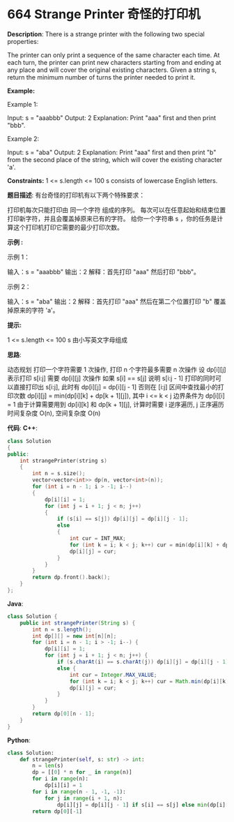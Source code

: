 # 664 Strange Printer 奇怪的打印机

__Description__:
There is a strange printer with the following two special properties:

The printer can only print a sequence of the same character each time.
At each turn, the printer can print new characters starting from and ending at any place and will cover the original existing characters.
Given a string s, return the minimum number of turns the printer needed to print it.

__Example:__

Example 1:

Input: s = "aaabbb"
Output: 2
Explanation: Print "aaa" first and then print "bbb".

Example 2:

Input: s = "aba"
Output: 2
Explanation: Print "aaa" first and then print "b" from the second place of the string, which will cover the existing character 'a'.

__Constraints:__
1 <= s.length <= 100
s consists of lowercase English letters.

__题目描述__:
有台奇怪的打印机有以下两个特殊要求：

打印机每次只能打印由 同一个字符 组成的序列。
每次可以在任意起始和结束位置打印新字符，并且会覆盖掉原来已有的字符。
给你一个字符串 s ，你的任务是计算这个打印机打印它需要的最少打印次数。

__示例 :__

示例 1：

输入：s = "aaabbb"
输出：2
解释：首先打印 "aaa" 然后打印 "bbb"。

示例 2：

输入：s = "aba"
输出：2
解释：首先打印 "aaa" 然后在第二个位置打印 "b" 覆盖掉原来的字符 'a'。

__提示:__

1 <= s.length <= 100
s 由小写英文字母组成

__思路__:

动态规划
打印一个字符需要 1 次操作, 打印 n 个字符最多需要 n 次操作
设 dp[i][j] 表示打印 s[i:j] 需要 dp[i][j] 次操作
如果 s[i] == s[j] 说明 s[i:j - 1] 打印的同时可以直接打印出 s[i:j], 此时有 dp[i][j] = dp[i][j - 1]
否则在 [i:j] 区间中查找最小的打印次数 dp[i][j] = min(dp[i][k] + dp[k + 1][j]), 其中 i <= k < j
边界条件为 dp[i][i] = 1
由于计算需要用到 dp[i][k] 和 dp[k + 1][j], 计算时需要 i 逆序遍历, j 正序遍历
时间复杂度 O(n), 空间复杂度 O(n)

__代码__:
__C++__:

```C++
class Solution 
{
public:
    int strangePrinter(string s) 
    {
        int n = s.size();
        vector<vector<int>> dp(n, vector<int>(n));
        for (int i = n - 1; i > -1; i--) 
        {
            dp[i][i] = 1;
            for (int j = i + 1; j < n; j++) 
            {
                if (s[i] == s[j]) dp[i][j] = dp[i][j - 1];
                else 
                {
                    int cur = INT_MAX;
                    for (int k = i; k < j; k++) cur = min(dp[i][k] + dp[k + 1][j], cur);
                    dp[i][j] = cur;
                }
            }
        }
        return dp.front().back();
    }
};
```

__Java__:

```Java
class Solution {
    public int strangePrinter(String s) {
        int n = s.length();
        int dp[][] = new int[n][n];
        for (int i = n - 1; i > -1; i--) {
            dp[i][i] = 1;
            for (int j = i + 1; j < n; j++) {
                if (s.charAt(i) == s.charAt(j)) dp[i][j] = dp[i][j - 1];
                else {
                    int cur = Integer.MAX_VALUE;
                    for (int k = i; k < j; k++) cur = Math.min(dp[i][k] + dp[k + 1][j], cur);
                    dp[i][j] = cur;
                }
            }
        }
        return dp[0][n - 1];
    }
}
```

__Python__:

```Python
class Solution:
    def strangePrinter(self, s: str) -> int:
        n = len(s)
        dp = [[0] * n for _ in range(n)]
        for i in range(n):
            dp[i][i] = 1
        for i in range(n - 1, -1, -1):
            for j in range(i + 1, n):
                dp[i][j] = dp[i][j - 1] if s[i] == s[j] else min(dp[i][k] + dp[k + 1][j] for k in range(i, j))
        return dp[0][-1]
```
